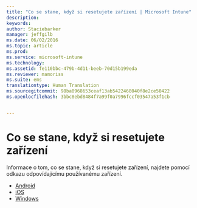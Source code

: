```yaml
---
title: "Co se stane, když si resetujete zařízení | Microsoft Intune"
description: 
keywords: 
author: Staciebarker
manager: jeffgilb
ms.date: 06/02/2016
ms.topic: article
ms.prod: 
ms.service: microsoft-intune
ms.technology: 
ms.assetid: fe110bbc-479b-4d11-beeb-70d15b199eda
ms.reviewer: mamoriss
ms.suite: ems
translationtype: Human Translation
ms.sourcegitcommit: 98ba0968653ceaf13ab5422468040f8e2ce50422
ms.openlocfilehash: 3bbc8ebd8484f7a99f0a7996fccf03547a53f1cb


---
```



# Co se stane, když si resetujete zařízení

Informace o tom, co se stane, když si resetujete zařízení, najdete pomocí odkazu odpovídajícímu používanému zařízení.

- [Android](what-happens-if-you-reset-your-device-using-the-company-portal-android.md)
- [iOS](what-happens-if-you-reset-your-device-using-the-company-portal-ios.md)
- [Windows](/what-happens-if-you-reset-your-device-using-the-company-portal-windows.md)




<!--HONumber=Jun16_HO4-->


